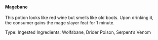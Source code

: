 #### Magebane
This potion looks like red wine but smells like old boots. Upon drinking it, the consumer gains the mage slayer feat for 1 minute.

Type: Ingested
Ingredients: Wolfsbane, Drider Poison, Serpent’s Venom